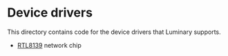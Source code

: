 # Device drivers

This directory contains code for the device drivers that Luminary supports.

* [RTL8139](http://wiki.osdev.org/RTL8139) network chip
